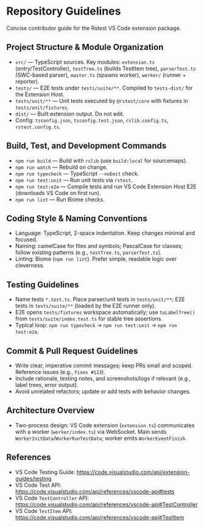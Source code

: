 # Repository Guidelines

Concise contributor guide for the Rstest VS Code extension package.

## Project Structure & Module Organization

- `src/` — TypeScript sources. Key modules: `extension.ts` (entry/TestController), `testTree.ts` (builds TestItem tree), `parserTest.ts` (SWC-based parser), `master.ts` (spawns worker), `worker/` (runner + reporter).
- `tests/` — E2E tests under `tests/suite/**`. Compiled to `tests-dist/` for the Extension Host.
- `tests/unit/**` — Unit tests executed by `@rstest/core` with fixtures in `tests/unit/fixtures`.
- `dist/` — Built extension output. Do not edit.
- Config: `tsconfig.json`, `tsconfig.test.json`, `rslib.config.ts`, `rstest.config.ts`.

## Build, Test, and Development Commands

- `npm run build` — Build with `rslib` (use `build:local` for sourcemaps).
- `npm run watch` — Rebuild on change.
- `npm run typecheck` — TypeScript `--noEmit` check.
- `npm run test:unit` — Run unit tests via `rstest`.
- `npm run test:e2e` — Compile tests and run VS Code Extension Host E2E (downloads VS Code on first run).
- `npm run lint` — Run Biome checks.

## Coding Style & Naming Conventions

- Language: TypeScript, 2-space indentation. Keep changes minimal and focused.
- Naming: camelCase for files and symbols; PascalCase for classes; follow existing patterns (e.g., `testTree.ts`, `parserTest.ts`).
- Linting: Biome (`npm run lint`). Prefer simple, readable logic over cleverness.

## Testing Guidelines

- Name tests `*.test.ts`. Place parser/unit tests in `tests/unit/**`; E2E tests in `tests/suite/**` (loaded by the E2E runner only).
- E2E opens `tests/fixtures` workspace automatically; use `toLabelTree()` from `tests/suite/index.test.ts` for stable tree assertions.
- Typical loop: `npm run typecheck` → `npm run test:unit` → `npm run test:e2e`.

## Commit & Pull Request Guidelines

- Write clear, imperative commit messages; keep PRs small and scoped. Reference issues (e.g., `Fixes #123`).
- Include rationale, testing notes, and screenshots/logs if relevant (e.g., label trees, error output).
- Avoid unrelated refactors; update or add tests with behavior changes.

## Architecture Overview

- Two-process design: VS Code extension (`extension.ts`) communicates with a worker (`worker/index.ts`) via WebSocket. Main sends `WorkerInitData`/`WorkerRunTestData`; worker emits `WorkerEventFinish`.

## References

- VS Code Testing Guide: https://code.visualstudio.com/api/extension-guides/testing
- VS Code Test API: https://code.visualstudio.com/api/references/vscode-api#tests
- VS Code `TestController` API: https://code.visualstudio.com/api/references/vscode-api#TestController
- VS Code `TestItem` API: https://code.visualstudio.com/api/references/vscode-api#TestItem
